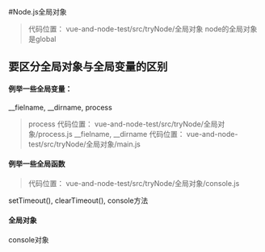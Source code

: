 #Node.js全局对象
> 代码位置： vue-and-node-test/src/tryNode/全局对象
node的全局对象是global

## 要区分全局对象与全局变量的区别

#### 例举一些全局变量：
__fielname, __dirname, process 


> process 代码位置： vue-and-node-test/src/tryNode/全局对象/process.js
> __fielname, __dirname 代码位置： vue-and-node-test/src/tryNode/全局对象/main.js

#### 例举一些全局函数
> 代码位置： vue-and-node-test/src/tryNode/全局对象/console.js

setTimeout(), clearTimeout(), console方法

#### 全局对象
console对象
